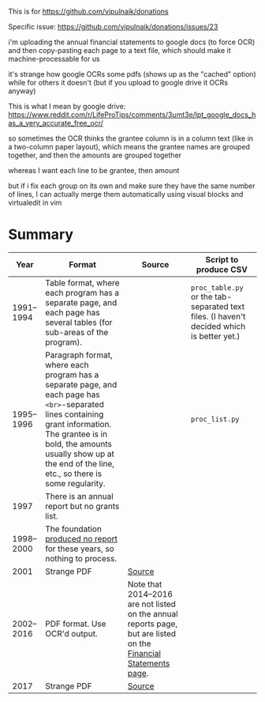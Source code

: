This is for https://github.com/vipulnaik/donations

Specific issue: https://github.com/vipulnaik/donations/issues/23

i'm uploading the annual financial statements to google docs (to force OCR) and then copy-pasting each page to a text file, which should make it machine-processable for us

it's strange how google OCRs some pdfs (shows up as the "cached" option) while for others it doesn't (but if you upload to google drive it OCRs anyway)

This is what I mean by google drive: https://www.reddit.com/r/LifeProTips/comments/3umt3e/lpt_google_docs_has_a_very_accurate_free_ocr/

so sometimes the OCR thinks the grantee column is in a column text (like in a two-column paper layout), which means the grantee names are grouped together, and then the amounts are grouped together

whereas I want each line to be grantee, then amount

but if i fix each group on its own and make sure they have the same number of lines, I can actually merge them automatically using visual blocks and virtualedit in vim

# Summary

|Year|Format|Source|Script to produce CSV|
|----|------|------|---------------------|
|1991–1994|Table format, where each program has a separate page, and each page has several tables (for sub-areas of the program).||`proc_table.py` or the tab-separated text files. (I haven't decided which is better yet.)|
|1995–1996|Paragraph format, where each program has a separate page, and each page has `<br>`-separated lines containing grant information. The grantee is in bold, the amounts usually show up at the end of the line, etc., so there is some regularity.||`proc_list.py`|
|1997|There is an annual report but no grants list.|||
|1998–2000|The foundation [produced no report](https://web.archive.org/web/20100612122340/http://www.nathancummings.org:80/annual/index.html) for these years, so nothing to process.|||
|2001|Strange PDF|[Source](https://web.archive.org/web/20050508123155/http://www.nathancummings.net:80/annual/ncf_2001_grantlist.pdf)||
|2002–2016|PDF format. Use OCR'd output.|Note that 2014–2016 are not listed on the annual reports page, but are listed on the [Financial Statements page](http://www.nathancummings.org/about-the-foundation/Financial-Statments).||
|2017|Strange PDF|[Source](http://www.nathancummings.org/what-we-fund/grants)||
